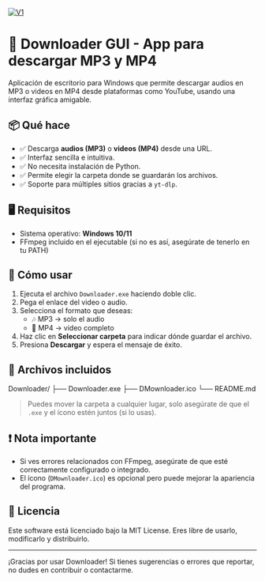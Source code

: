 [![V1](ruta/a/una-imagen.png)](video.mp4)

# 🎵 Downloader GUI - App para descargar MP3 y MP4

Aplicación de escritorio para Windows que permite descargar audios en MP3 o videos en MP4 desde plataformas como YouTube, usando una interfaz gráfica amigable.

## 📦 Qué hace

- ✅ Descarga **audios (MP3)** o **videos (MP4)** desde una URL.
- ✅ Interfaz sencilla e intuitiva.
- ✅ No necesita instalación de Python.
- ✅ Permite elegir la carpeta donde se guardarán los archivos.
- ✅ Soporte para múltiples sitios gracias a `yt-dlp`.

## 🖥️ Requisitos

- Sistema operativo: **Windows 10/11**
- FFmpeg incluido en el ejecutable (si no es así, asegúrate de tenerlo en tu PATH)

## 🚀 Cómo usar

1. Ejecuta el archivo `Downloader.exe` haciendo doble clic.
2. Pega el enlace del video o audio.
3. Selecciona el formato que deseas:  
   - 🎶 MP3 → solo el audio  
   - 🎥 MP4 → video completo
4. Haz clic en **Seleccionar carpeta** para indicar dónde guardar el archivo.
5. Presiona **Descargar** y espera el mensaje de éxito.

## 📁 Archivos incluidos

Downloader/
├── Downloader.exe
├── DMownloader.ico
└── README.md


> Puedes mover la carpeta a cualquier lugar, solo asegúrate de que el `.exe` y el ícono estén juntos (si lo usas).

## ❗ Nota importante

- Si ves errores relacionados con FFmpeg, asegúrate de que esté correctamente configurado o integrado.
- El ícono (`DMownloader.ico`) es opcional pero puede mejorar la apariencia del programa.

## 📜 Licencia

Este software está licenciado bajo la MIT License. Eres libre de usarlo, modificarlo y distribuirlo.

---

¡Gracias por usar Downloader! Si tienes sugerencias o errores que reportar, no dudes en contribuir o contactarme.
